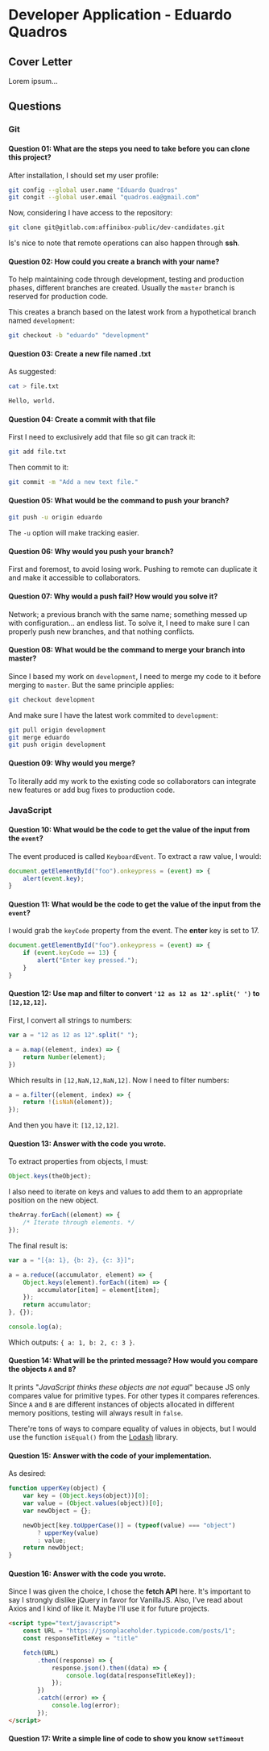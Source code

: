 # Developer Application - Eduardo Quadros
## Cover Letter

Lorem ipsum...

## Questions

### Git

#### Question 01: What are the steps you need to take before you can clone this project?

After installation, I should set my user profile:

```bash
git config --global user.name "Eduardo Quadros"
git congit --global user.email "quadros.ea@gmail.com"
```

Now, considering I have access to the repository:

```bash
git clone git@gitlab.com:affinibox-public/dev-candidates.git
```

Is's nice to note that remote operations can also happen through **ssh**.

#### Question 02: How could you create a branch with your name?

To help maintaining code through development, testing and production phases, different branches are created. Usually the `master` branch is reserved for production code.

This creates a branch based on the latest work from a hypothetical branch named `development`:

```bash
git checkout -b "eduardo" "development"
```

#### Question 03: Create a new file named .txt

As suggested:

```bash
cat > file.txt

Hello, world.

```

#### Question 04: Create a commit with that file

First I need to exclusively add that file so git can track it:

```bash
git add file.txt
```

Then commit to it:

```bash
git commit -m "Add a new text file."
```

#### Question 05: What would be the command to push your branch?

```bash
git push -u origin eduardo
```

The `-u` option will make tracking easier.

#### Question 06: Why would you push your branch?

First and foremost, to avoid losing work. Pushing to remote can duplicate it and make it accessible to collaborators.

#### Question 07: Why would a push fail? How would you solve it?

Network; a previous branch with the same name; something messed up with configuration... an endless list. To solve it, I need to make sure I can properly push new branches, and that nothing conflicts.

#### Question 08: What would be the command to merge your branch into master?

Since I based my work on `development`, I need to merge my code to it before merging to `master`. But the same principle applies:

```bash
git checkout development
```

And make sure I have the latest work commited to `development`:

```bash
git pull origin development
git merge eduardo
git push origin development
```

#### Question 09: Why would you merge?

To literally add my work to the existing code so collaborators can integrate new features or add bug fixes to production code.

### JavaScript

#### Question 10: What would be the code to get the value of the input from the `event`?

The event produced is called `KeyboardEvent`. To extract a raw value, I would:

```javascript
document.getElementById("foo").onkeypress = (event) => {
    alert(event.key);
}
```

#### Question 11: What would be the code to get the value of the input from the `event`?

I would grab the `keyCode` property from the event. The **enter** key is set to 17.

```javascript
document.getElementById("foo").onkeypress = (event) => {
	if (event.keyCode == 13) {
    	alert("Enter key pressed.");
	}
}
```

#### Question 12: Use map and filter to convert `'12 as 12 as 12'.split(' ')` to `[12,12,12]`.

First, I convert all strings to numbers:

```javascript
var a = "12 as 12 as 12".split(" ");

a = a.map((element, index) => {
	return Number(element);
}) 
```

Which results in `[12,NaN,12,NaN,12]`. Now I need to filter numbers:

```javascript
a = a.filter((element, index) => {
	return !(isNaN(element));
});
```

And then you have it: `[12,12,12]`.

#### Question 13: Answer with the code you wrote.

To extract properties from objects, I must:

```javascript
Object.keys(theObject);
```

I also need to iterate on keys and values to add them to an appropriate position on the new object.

```javascript
theArray.forEach((element) => {
	/* Iterate through elements. */
});
```

The final result is:

```javascript
var a = "[{a: 1}, {b: 2}, {c: 3}]";

a = a.reduce((accumulator, element) => {
	Object.keys(element).forEach((item) => {
		accumulator[item] = element[item];
	});
	return accumulator;
}, {});

console.log(a);
```

Which outputs: `{ a: 1, b: 2, c: 3 }`.

#### Question 14: What will be the printed message? How would you compare the objects `A` and `B`?

It prints "*JavaScript thinks these objects are not equal*" because JS only compares value for primitive types. For other types it compares references. Since `A` and `B` are different instances of objects allocated in different memory positions, testing will always result in `false`.

There're tons of ways to compare equality of values in objects, but I would use the function `isEqual()` from the [Lodash](https://lodash.com/docs#isEqual) library.

#### Question 15: Answer with the code of your implementation.

As desired:

```javascript
function upperKey(object) {
	var key = (Object.keys(object))[0];
	var value = (Object.values(object))[0];
	var newObject = {};

	newObject[key.toUpperCase()] = (typeof(value) === "object")
		? upperKey(value)
		: value;
	return newObject;
}
```

#### Question 16: Answer with the code you wrote.

Since I was given the choice, I chose the **fetch API** here. It's important to say I strongly dislike jQuery in favor for VanillaJS. Also, I've read about Axios and I kind of like it. Maybe I'll use it for future projects.

```html
<script type="text/javascript">
	const URL = "https://jsonplaceholder.typicode.com/posts/1";
	const responseTitleKey = "title"

	fetch(URL)
		.then((response) => {
			response.json().then((data) => {
				console.log(data[responseTitleKey]);
			});
		})
		.catch((error) => {
			console.log(error);
        });
</script>
```

#### Question 17: Write a simple line of code to show you know `setTimeout`
